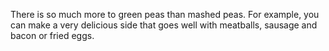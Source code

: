 There is so much more to green peas than mashed peas. For example, you can make a very delicious side that goes well with meatballs, sausage and bacon or fried eggs.